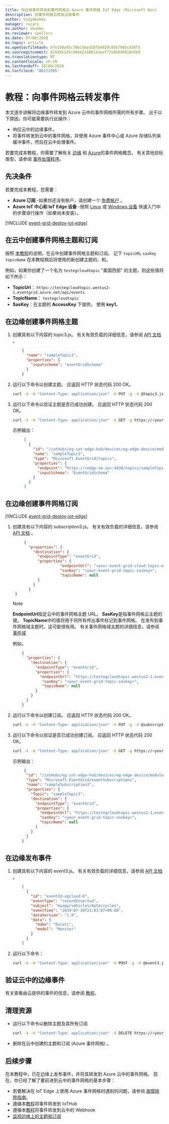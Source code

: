 ```yaml
---
title: 将边缘事件转发到事件网格云-Azure 事件网格 IoT Edge |Microsoft Docs
description: 向事件网格云转发边缘事件
author: VidyaKukke
manager: rajarv
ms.author: vkukke
ms.reviewer: spelluru
ms.date: 07/08/2020
ms.topic: article
ms.openlocfilehash: bfe150a45c70bc5bed18f8e929c9567905cd38f5
ms.sourcegitcommit: 829d951d5c90442a38012daaf77e86046018e5b9
ms.translationtype: MT
ms.contentlocale: zh-CN
ms.lasthandoff: 10/09/2020
ms.locfileid: "86171595"
---
```

# <a name="tutorial-forward-events-to-event-grid-cloud"></a>教程：向事件网格云转发事件

本文逐步讲解将边缘事件转发到 Azure 云中的事件网格所需的所有步骤。 出于以下原因，你可能需要执行此操作：

* 响应云中的边缘事件。
* 将事件转发到云中的事件网格，并使用 Azure 事件中心或 Azure 存储队列来缓冲事件，然后在云中处理事件。

 若要完成本教程，你需要了解有关 [边缘](concepts.md) 和 [Azure](../concepts.md)的事件网格概念。 有关其他目标类型，请参阅 [事件处理程序](event-handlers.md)。 

## <a name="prerequisites"></a>先决条件 
若要完成本教程，您需要：

* **Azure 订阅** -如果你还没有帐户，请创建一个 [免费帐户](https://azure.microsoft.com/free) 。 
* **Azure IoT 中心和 IoT Edge 设备** -按照 [Linux](../../iot-edge/quickstart-linux.md) 或 [Windows 设备](../../iot-edge/quickstart.md) 快速入门中的步骤进行操作（如果尚未安装）。

[!INCLUDE [event-grid-deploy-iot-edge](../../../includes/event-grid-deploy-iot-edge.md)] 
## <a name="create-event-grid-topic-and-subscription-in-cloud"></a>在云中创建事件网格主题和订阅

按照 [本教程](../custom-event-quickstart-portal.md)的说明，在云中创建事件网格主题和订阅。 记下 `topicURL` `sasKey` `topicName` 在本教程稍后将使用的新创建主题的、和。

例如，如果你创建了一个名为 `testegcloudtopic` "美国西部" 的主题，则这些值将如下所示：

* **TopicUrl**： `https://testegcloudtopic.westus2-1.eventgrid.azure.net/api/events`
* **TopicName**： `testegcloudtopic`
* **SasKey**：在主题的 **AccessKey** 下提供。 使用 **key1**。

## <a name="create-event-grid-topic-at-the-edge"></a>在边缘创建事件网格主题

1. 创建具有以下内容的 topic3.js。 有关有效负载的详细信息，请参阅 [API 文档](api.md) 。

    ```json
        {
          "name": "sampleTopic3",
          "properties": {
            "inputschema": "eventGridSchema"
          }
        }
    ```
1. 运行以下命令以创建主题。 应返回 HTTP 状态代码 200 OK。

    ```sh
    curl -k -H "Content-Type: application/json" -X PUT -g -d @topic3.json https://<your-edge-device-public-ip-here>:4438/topics/sampleTopic3?api-version=2019-01-01-preview
    ```
1. 运行以下命令以验证主题是否已成功创建。 应返回 HTTP 状态代码 200 OK。

    ```sh
    curl -k -H "Content-Type: application/json" -X GET -g https://<your-edge-device-public-ip-here>:4438/topics/sampleTopic3?api-version=2019-01-01-preview
    ```

   示例输出：

   ```json
        [
          {
            "id": "/iotHubs/eg-iot-edge-hub/devices/eg-edge-device/modules/eventgridmodule/topics/sampleTopic3",
            "name": "sampleTopic3",
            "type": "Microsoft.EventGrid/topics",
            "properties": {
              "endpoint": "https://<edge-vm-ip>:4438/topics/sampleTopic3/events?api-version=2019-01-01-preview",
              "inputSchema": "EventGridSchema"
            }
          }
        ]
   ```
  
## <a name="create-event-grid-subscription-at-the-edge"></a>在边缘创建事件网格订阅

[!INCLUDE [event-grid-deploy-iot-edge](../../../includes/event-grid-edge-persist-event-subscriptions.md)]

1. 创建具有以下内容的 subscription3.js。 有关有效负载的详细信息，请参阅 [API 文档](api.md) 。

   ```json
        {
          "properties": {
            "destination": {
              "endpointType": "eventGrid",
              "properties": {
                        "endpointUrl": "<your-event-grid-cloud-topic-endpoint-url>?api-version=2018-01-01",
                        "sasKey": "<your-event-grid-topic-saskey>",
                        "topicName": null
              }
            }
          }
    }
   ```

   >[!NOTE]
   > **EndpointUrl**指定云中的事件网格主题 URL。 **SasKey**是指事件网格云主题的键。 **TopicName**中的值将用于将所有传出事件标记到事件网格。 在发布到事件网格域主题时，这可能很有用。 有关事件网格域主题的详细信息，请参阅 [事件域](../event-domains.md)

    例如，
  
    ```json
        {
          "properties": {
            "destination": {
              "endpointType": "eventGrid",
              "properties": {
                "endpointUrl": "https://testegcloudtopic.westus2-1.eventgrid.azure.net/api/events?api-version=2018-01-01",
                 "sasKey": "<your-event-grid-topic-saskey>",
                 "topicName": null
              }
            }
          }
        }
    ```

2. 运行以下命令以创建订阅。 应返回 HTTP 状态代码 200 OK。

     ```sh
     curl -k -H "Content-Type: application/json" -X PUT -g -d @subscription3.json https://<your-edge-device-public-ip-here>:4438/topics/sampleTopic3/eventSubscriptions/sampleSubscription3?api-version=2019-01-01-preview
     ```

3. 运行以下命令以验证是否已成功创建订阅。 应返回 HTTP 状态代码 200 OK。

    ```sh
    curl -k -H "Content-Type: application/json" -X GET -g https://<your-edge-device-public-ip-here>:4438/topics/sampleTopic3/eventSubscriptions/sampleSubscription3?api-version=2019-01-01-preview
    ```

    示例输出：

    ```json
         {
          "id": "/iotHubs/eg-iot-edge-hub/devices/eg-edge-device/modules/eventgridmodule/topics/sampleTopic3/eventSubscriptions/sampleSubscription3",
          "type": "Microsoft.EventGrid/eventSubscriptions",
          "name": "sampleSubscription3",
          "properties": {
            "Topic": "sampleTopic3",
            "destination": {
              "endpointType": "eventGrid",
              "properties": {
                "endpointUrl": "https://testegcloudtopic.westus2-1.eventgrid.azure.net/api/events?api-version=2018-01-01",
                "sasKey": "<your-event-grid-topic-saskey>",
                "topicName": null
              }
            }
          }
        }
    ```

## <a name="publish-an-event-at-the-edge"></a>在边缘发布事件

1. 创建具有以下内容的 event3.js。 有关有效负载的详细信息，请参阅 [API 文档](api.md) 。

    ```json
        [
          {
            "id": "eventId-egcloud-0",
            "eventType": "recordInserted",
            "subject": "myapp/vehicles/motorcycles",
            "eventTime": "2019-07-28T21:03:07+00:00",
            "dataVersion": "1.0",
            "data": {
              "make": "Ducati",
              "model": "Monster"
            }
          }
        ]
    ```

1. 运行以下命令：

    ```sh
    curl -k -H "Content-Type: application/json" -X POST -g -d @event3.json https://<your-edge-device-public-ip-here>:4438/topics/sampleTopic3/events?api-version=2019-01-01-preview
    ```

## <a name="verify-edge-event-in-cloud"></a>验证云中的边缘事件

有关查看由云提供的事件的信息，请参阅 [教程](../custom-event-quickstart-portal.md)。

## <a name="cleanup-resources"></a>清理资源

* 运行以下命令以删除主题及其所有订阅

    ```sh
    curl -k -H "Content-Type: application/json" -X DELETE https://<your-edge-device-public-ip-here>:4438/topics/sampleTopic3?api-version=2019-01-01-preview
    ```

* 删除在云中创建的主题和订阅 (Azure 事件网格) 。

## <a name="next-steps"></a>后续步骤

在本教程中，已在边缘上发布事件，并将其转发到 Azure 云中的事件网格。 现在，你已经了解了要前进到云中的事件网格的基本步骤：

* 若要解决在 IoT Edge 上使用 Azure 事件网格时遇到的问题，请参阅 [故障排除指南](troubleshoot.md)。
* 遵循本[教程](forward-events-iothub.md)将事件转发到 IoTHub
* 遵循本[教程](pub-sub-events-webhook-cloud.md)将事件转发到云中的 Webhook
* [监视边缘上的主题和订阅](monitor-topics-subscriptions.md)
